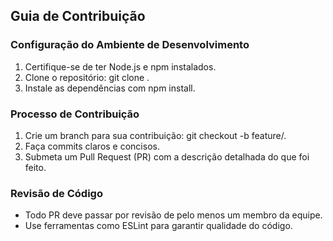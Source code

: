 ## Guia de Contribuição

### Configuração do Ambiente de Desenvolvimento
1. Certifique-se de ter Node.js e npm instalados.
2. Clone o repositório: git clone <URL>.
3. Instale as dependências com npm install.

### Processo de Contribuição
1. Crie um branch para sua contribuição: git checkout -b feature/<nome-da-feature>.
2. Faça commits claros e concisos.
3. Submeta um Pull Request (PR) com a descrição detalhada do que foi feito.

### Revisão de Código
- Todo PR deve passar por revisão de pelo menos um membro da equipe.
- Use ferramentas como ESLint para garantir qualidade do código.
